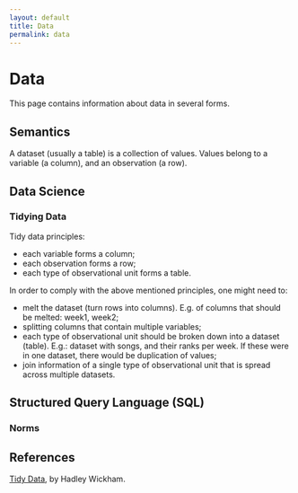 ```yaml
---
layout: default
title: Data
permalink: data
---
```


# Data

This page contains information about data in several forms.

## Semantics

A dataset (usually a table) is a collection of values. Values belong to a variable (a column), and an observation (a row).

## Data Science

### Tidying Data

Tidy data principles:

- each variable forms a column;
- each observation forms a row;
- each type of observational unit forms a table.

In order to comply with the above mentioned principles, one might need to:

- melt the dataset (turn rows into columns). E.g. of columns that should be melted: week1, week2;
- splitting columns that contain multiple variables;
- each type of observational unit should be broken down into a dataset (table). E.g.: dataset with songs, and their ranks per week. If these were in one dataset, there would be duplication of values;
- join information of a single type of observational unit that is spread across multiple datasets.

## Structured Query Language (SQL)

### Norms

## References

[Tidy Data](https://vita.had.co.nz/papers/tidy-data.pdf), by Hadley Wickham.
